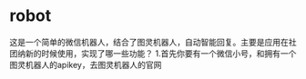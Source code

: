 # robot
这是一个简单的微信机器人，结合了图灵机器人，自动智能回复。主要是应用在社团纳新的时候使用，实现了哪一些功能？
1.首先你要有一个微信小号，和拥有一个图灵机器人的apikey，去图灵机器人的官网
